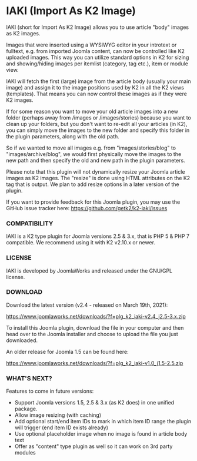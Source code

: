 IAKI (Import As K2 Image)
===

IAKI (short for Import As K2 Image) allows you to use article "body" images as K2 images.

Images that were inserted using a WYSIWYG editor in your introtext or fulltext, e.g. from imported Joomla content, can now be controlled like K2 uploaded images. This way you can utilize standard options in K2 for sizing and showing/hiding images per itemlist (category, tag etc.), item or module view.

IAKI will fetch the first (large) image from the article body (usually your main image) and assign it to the image positions used by K2 in all the K2 views (templates). That means you can now control these images as if they were K2 images.

If for some reason you want to move your old article images into a new folder (perhaps away from /images or /images/stories) because you want to clean up your folders, but you don't want to re-edit all your articles (in K2), you can simply move the images to the new folder and specify this folder in the plugin parameters, along with the old path.

So if we wanted to move all images e.g. from "images/stories/blog" to "images/archive/blog", we would first physically move the images to the new path and then specify the old and new path in the plugin parameters.

Please note that this plugin will not dynamically resize your Joomla article images as K2 images. The "resize" is done using HTML attributes on the K2 tag that is output. We plan to add resize options in a later version of the plugin.

If you want to provide feedback for this Joomla plugin, you may use the GitHub issue tracker here: https://github.com/getk2/k2-iaki/issues


### COMPATIBILITY

IAKI is a K2 type plugin for Joomla versions 2.5 & 3.x, that is PHP 5 & PHP 7 compatible. We recommend using it with K2 v2.10.x or newer.


### LICENSE

IAKI is developed by JoomlaWorks and released under the GNU/GPL license.


### DOWNLOAD

Download the latest version (v2.4 - released on March 19th, 2021):

https://www.joomlaworks.net/downloads/?f=plg_k2_iaki-v2.4_j2.5-3.x.zip

To install this Joomla plugin, download the file in your computer and then head over to the Joomla installer and choose to upload the file you just downloaded.

An older release for Joomla 1.5 can be found here:

https://www.joomlaworks.net/downloads/?f=plg_k2_iaki-v1.0_j1.5-2.5.zip


### WHAT'S NEXT?

Features to come in future versions:

- Support Joomla versions 1.5, 2.5 & 3.x (as K2 does) in one unified package.
- Allow image resizing (with caching)
- Add optional start/end item IDs to mark in which item ID range the plugin will trigger (end item ID exists already)
- Use optional placeholder image when no image is found in article body text
- Offer as "content" type plugin as well so it can work on 3rd party modules
